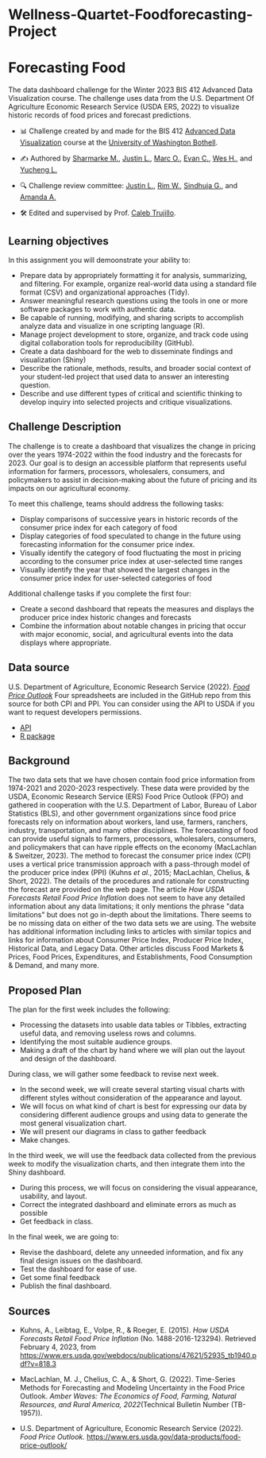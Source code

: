 # Wellness-Quartet-Foodforecasting-Project
# Forecasting Food

The data dashboard challenge for the Winter 2023 BIS 412 Advanced Data Visualization course. The challenge uses data from the U.S. Department Of Agriculture Economic Research Service (USDA ERS, 2022) to visualize historic records of food prices and forecast predictions.

-   📊 Challenge created by and made for the BIS 412 [Advanced Data Visualization](https://github.com/UWB-Adv-Data-Vis) course at the [University of Washington Bothell](https://www.uwb.edu/).

-   ✍️ Authored by [Sharmarke M.](https://github.com/Sharmake-CS), [Justin L.](https://github.com/Justin2003), [Marc O.](https://github.com/MOctavo), [Evan C.](https://github.com/Chothepro14), [Wes H.](https://github.com/whuynh2), and [Yucheng L.](https://github.com/YuchengLiuUW)

-   🔍 Challenge review committee: [Justin L.](https://github.com/Justin2003), [Rim W.](https://github.com/rwolde), [Sindhuja G.](https://github.com/singundeti), and [Amanda A.](https://github.com/amandaaguzar)

-   🛠️ Edited and supervised by Prof. [Caleb Trujillo](https://github.com/calebtru).

## Learning objectives 

In this assignment you will demoonstrate your ability to:

*    Prepare data by appropriately formatting it for analysis, summarizing, and filtering. For example, organize real-world data using a standard file format (CSV) and organizational approaches (Tidy).
*    Answer meaningful research questions using the tools in one or more software packages to work with authentic data.
*    Be capable of running, modifying, and sharing scripts to accomplish analyze data and visualize in one scripting language (R).
*    Manage project development to store, organize, and track code using digital collaboration tools for reproducibility (GitHub).
*    Create a data dashboard for the web to disseminate findings and visualization (Shiny)
*    Describe the rationale, methods, results, and broader social context of your student-led project that used data to answer an interesting question.
*    Describe and use different types of critical and scientific thinking to develop inquiry into selected projects and critique visualizations.

## Challenge Description

The challenge is to create a dashboard that visualizes the change in pricing over the years 1974-2022 within the food industry and the forecasts for 2023. Our goal is to design an accessible platform that represents useful information for farmers, processors, wholesalers, consumers, and policymakers to assist in decision-making about the future of pricing and its impacts on our agricultural economy. 

To meet this challenge, teams should address the following tasks:

-   Display comparisons of successive years in historic records of the consumer price index for each category of food
-   Display categories of food speculated to change in the future using forecasting information  for the consumer price index.
-   Visually identify the category of food fluctuating the most in pricing according to the consumer price index at user-selected time ranges
-   Visually identify the year that showed the largest changes in the consumer price index for user-selected categories of food

Additional challenge tasks if you complete the first four:
-   Create a second dashboard that repeats the measures and displays the producer price index historic changes and forecasts
-   Combine the information about notable changes in pricing that occur with major economic, social, and agricultural events into the data displays where appropriate.

## Data source

U.S. Department of Agriculture, Economic Research Service (2022). [*Food Price Outlook*](https://www.ers.usda.gov/data-products/food-price-outlook/)
Four spreadsheets are included in the GitHub repo from this source for both CPI and PPI.
You can consider using the API to USDA if you want to request developers permissions.

*  [API](https://www.ers.usda.gov/developer/data-apis/arms-data-api/)
*  [R package](https://cran.r-project.org/web/packages/rarms/index.html)

## Background

The two data sets that we have chosen contain food price information from 1974-2021 and 2020-2023 respectively. These data were provided by the USDA, Economic Research Service (ERS) Food Price Outlook (FPO) and gathered in cooperation with the U.S. Department of Labor, Bureau of Labor Statistics (BLS), and other government organizations since food price forecasts rely on information about workers, land use, farmers, ranchers, industry, transportation, and many other disciplines. The forecasting of food can provide useful signals to farmers, processors, wholesalers, consumers, and policymakers that can have ripple effects on the economy (MacLachlan & Sweitzer, 2023). The method to forecast the consumer price index (CPI) uses a vertical price transmission approach with a pass-through model of the producer price index (PPI) (Kuhns *et al.*, 2015; MacLachlan, Chelius, & Short, 2022). The details of the procedures and rationale for constructing the forecast are provided on the web page. The article *How USDA Forecasts Retail Food Price Inflation* does not seem to have any detailed information about any data limitations; it only mentions the phrase "data limitations" but does not go in-depth about the limitations. There seems to be no missing data on either of the two data sets we are using. The website has additional information including links to articles with similar topics and links for information about Consumer Price Index, Producer Price Index, Historical Data, and Legacy Data. Other articles discuss Food Markets & Prices, Food Prices, Expenditures, and Establishments, Food Consumption & Demand, and many more.

## Proposed Plan

The plan for the first week includes the following:

* Processing the datasets into usable data tables or Tibbles, extracting useful data, and removing useless rows and columns.
* Identifying the most suitable audience groups.
* Making a draft of the chart by hand where we will plan out the layout and design of the dashboard.


During class, we will gather some feedback to revise next week.

* In the second week, we will create several starting visual charts with different styles without consideration of the appearance and layout.
* We will focus on what kind of chart is best for expressing our data by considering different audience groups and using data to generate the most general visualization chart.
* We will present our diagrams in class to gather feedback
* Make changes.

In the third week, we will use the feedback data collected from the previous week to modify the visualization charts, and then integrate them into the Shiny dashboard.

* During this process, we will focus on considering the visual appearance, usability, and layout.
* Correct the integrated dashboard and eliminate errors as much as possible
* Get feedback in class.

In the final week, we are going to:

* Revise the dashboard, delete any unneeded information, and fix any final design issues on the dashboard.
* Test the dashboard for ease of use.
* Get some final feedback
* Publish the final dashboard.

## Sources

-   Kuhns, A., Leibtag, E., Volpe, R., & Roeger, E. (2015). *How USDA Forecasts Retail Food Price Inflation* (No. 1488-2016-123294). Retrieved February 4, 2023, from <https://www.ers.usda.gov/webdocs/publications/47621/52935_tb1940.pdf?v=818.3>

-   MacLachlan, M. J., Chelius, C. A., & Short, G. (2022). Time-Series Methods for Forecasting and Modeling Uncertainty in the Food Price Outlook. *Amber Waves: The Economics of Food, Farming, Natural Resources, and Rural America, 2022*(Technical Bulletin Number (TB-1957)).

-   U.S. Department of Agriculture, Economic Research Service (2022). *Food Price Outlook.* <https://www.ers.usda.gov/data-products/food-price-outlook/>
